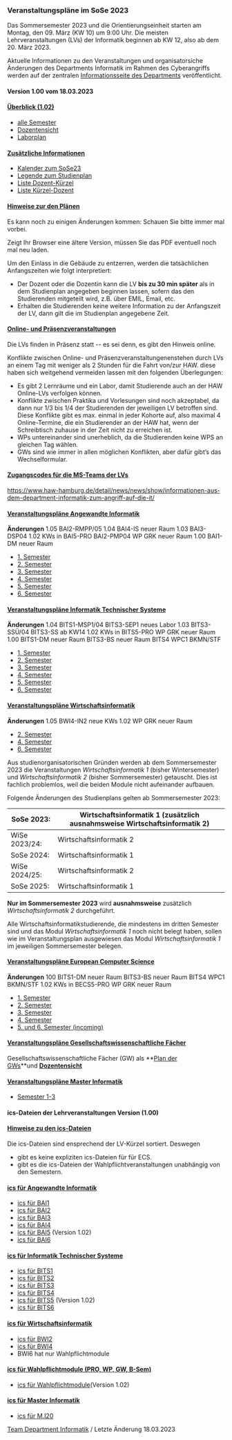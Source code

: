 ###  Veranstaltungspläne im SoSe 2023  ###

Das Sommersemester 2023 und die Orientierungseinheit starten am Montag, den 09. März (KW 10) um 9:00 Uhr.
 Die meisten Lehrveranstaltungen (LVs) der Informatik beginnen ab KW 12, also ab dem 20. März 2023.

Aktuelle Informationen zu den Veranstaltungen und organisatorsiche Änderungen des Departments Informatik im Rahmen des Cyberangriffs werden auf der zentralen [Informationsseite des Departments](https://www.haw-hamburg.de/detail/news/news/show/informationen-aus-dem-department-informatik-zum-angriff-auf-die-it/) veröffentlicht.

#### Version 1.00 vom 18.03.2023 ####

#### [Überblick (1.02)](javascript:void(0))  ####

* [alle Semester](/fileadmin/TI-I/PDF/veranstaltungsplaene/Sem_I.pdf)
* [Dozentensicht](/fileadmin/TI-I/PDF/veranstaltungsplaene/Doz_I.pdf)
* [Laborplan](/fileadmin/TI-I/PDF/veranstaltungsplaene/Lab_I.pdf)

#### [Zusätzliche Informationen](javascript:void(0))  ####

* [Kalender zum SoSe23](/fileadmin/TI-I/PDF/veranstaltungsplaene/Kalender.pdf)
* [Legende zum Studienplan](/fileadmin/TI-I/PDF/veranstaltungsplaene/Legende.pdf)
* [Liste Dozent-Kürzel](/fileadmin/TI-I/PDF/veranstaltungsplaene/Doz_Krz.pdf)
* [Liste Kürzel-Dozent](/fileadmin/TI-I/PDF/veranstaltungsplaene/Krz_Doz.pdf)

#### [Hinweise zur den Plänen](javascript:void(0))  ####

Es kann noch zu einigen Änderungen kommen: Schauen Sie bitte immer mal vorbei.

Zeigt Ihr Browser eine ältere Version, müssen Sie das PDF eventuell noch mal neu laden.

Um den Einlass in die Gebäude zu entzerren, werden die tatsächlichen Anfangszeiten wie folgt interpretiert:

* Der Dozent oder die Dozentin kann die LV **bis zu 30 min später** als in dem Studienplan angegeben beginnen lassen, sofern das den Studierenden mitgeteilt wird, z.B. über EMIL, Email, etc.
* Erhalten die Studierenden keine weitere Information zu der Anfangszeit der LV, dann gilt die im Studienplan angegebene Zeit.

#### [Online- und Präsenzveranstaltungen](javascript:void(0))  ####

Die LVs finden in Präsenz statt -- es sei denn, es gibt den Hinweis online.

Konflikte zwischen Online- und Präsenzveranstaltungenenstehen durch LVs an einem Tag mit weniger als 2 Stunden für die Fahrt von/zur HAW. diese haben sich weitgehend vermeiden lassen mit den folgenden Überlegungen:

* Es gibt 2 Lernräume und ein Labor, damit Studierende auch an der HAW Online-LVs verfolgen können.
* Konflikte zwischen Praktika und Vorlesungen sind noch akzeptabel, da dann nur 1/3 bis 1/4 der Studierenden der jeweiligen LV betroffen sind. Diese Konflikte gibt es max. einmal in jeder Kohorte auf, also maximal 4 Online-Termine, die ein Studierender an der HAW hat, wenn der Schreibtisch zuhause in der Zeit nicht zu erreichen ist.
* WPs untereinander sind unerheblich, da die Studierenden keine WPS an gleichen Tag wählen.
* GWs sind wie immer in allen möglichen Konflikten, aber dafür gibt’s das Wechselformular.

#### [Zugangscodes für die MS-Teams der LVs](javascript:void(0))  ####

<https://www.haw-hamburg.de/detail/news/news/show/informationen-aus-dem-department-informatik-zum-angriff-auf-die-it/>

#### [Veranstaltungspläne Angewandte Informatik](javascript:void(0))  ####

**Änderungen**
 1.05 BAI2-RMPP/05
 1.04 BAI4-IS neuer Raum
 1.03 BAI3-DSP04
 1.02 KWs in BAI5-PRO
 BAI2-PMP04
 WP GRK neuer Raum
 1.00 BAI1-DM neuer Raum

* [1. Semester](/fileadmin/TI-I/PDF/veranstaltungsplaene/BAI1.pdf)
* [2. Semester](/fileadmin/TI-I/PDF/veranstaltungsplaene/BAI2.pdf)
* [3. Semester](/fileadmin/TI-I/PDF/veranstaltungsplaene/BAI3.pdf)
* [4. Semester](/fileadmin/TI-I/PDF/veranstaltungsplaene/BAI4.pdf)
* [5. Semester](/fileadmin/TI-I/PDF/veranstaltungsplaene/BAI5.pdf)
* [6. Semester](/fileadmin/TI-I/PDF/veranstaltungsplaene/BAI6.pdf)

#### [Veranstaltungspläne Informatik Technischer Systeme](javascript:void(0))  ####

**Änderungen**
 1.04 BITS1-MSP1/04
 BITS3-SEP1 neues Labor
 1.03 BITS3-SSÜ/04
 BITS3-SS ab KW14
 1.02 KWs in BITS5-PRO
 WP GRK neuer Raum
 1.00 BITS1-DM neuer Raum
 BITS3-BS neuer Raum
 BITS4 WPC1 BKMN/STF

* [1. Semester](/fileadmin/TI-I/PDF/veranstaltungsplaene/BITS1.pdf)
* [2. Semester](/fileadmin/TI-I/PDF/veranstaltungsplaene/BITS2.pdf)
* [3. Semester](/fileadmin/TI-I/PDF/veranstaltungsplaene/BITS3.pdf)
* [4. Semester](/fileadmin/TI-I/PDF/veranstaltungsplaene/BITS4.pdf)
* [5. Semester](/fileadmin/TI-I/PDF/veranstaltungsplaene/BITS5.pdf)
* [6. Semester](/fileadmin/TI-I/PDF/veranstaltungsplaene/BITS6.pdf)

#### [Veranstaltungspläne Wirtschaftsinformatik](javascript:void(0))  ####

**Änderungen**
 1.05 BWI4-IN2 neue KWs
 1.02 WP GRK neuer Raum

* [2. Semester](/fileadmin/TI-I/PDF/veranstaltungsplaene/BWI2.pdf)
* [4. Semester](/fileadmin/TI-I/PDF/veranstaltungsplaene/BWI4.pdf)
* [6. Semester](/fileadmin/TI-I/PDF/veranstaltungsplaene/BWI6.pdf)

Aus studienorganisatorischen Gründen werden ab dem Sommersemester 2023 die Veranstaltungen *Wirtschaftsinformatik 1* (bisher Wintersemester) und *Wirtschaftsinformatik 2* (bisher Sommersemester) getauscht. Dies ist fachlich problemlos, weil die beiden Module nicht aufeinander aufbauen.

Folgende Änderungen des Studienplans gelten ab Sommersemester 2023:

| SoSe 2023:  |Wirtschaftsinformatik 1 (zusätzlich ausnahmsweise Wirtschaftsinformatik 2)|
|-------------|--------------------------------------------------------------------------|
|WiSe 2023/24:|                         Wirtschaftsinformatik 2                          |
| SoSe 2024:  |                         Wirtschaftsinformatik 1                          |
|WiSe 2024/25:|                         Wirtschaftsinformatik 2                          |
| SoSe 2025:  |                         Wirtschaftsinformatik 1                          |

**Nur im Sommersemester 2023** wird **ausnahmsweise** zusätzlich *Wirtschaftsinformatik 2* durchgeführt.

Alle Wirtschaftsinformatikstudierende, die mindestens im dritten Semester sind und das Modul *Wirtschaftsinformatik 1* noch nicht belegt haben, sollen wie im Veranstaltungsplan ausgewiesen das Modul *Wirtschaftsinformatik 1* im jeweiligen Sommersemester belegen.

#### [Veranstaltungspläne European Computer Science](javascript:void(0))  ####

**Änderungen**
 100 BITS1-DM neuer Raum
 BITS3-BS neuer Raum
 BITS4 WPC1 BKMN/STF
 1.02 KWs in BECS5-PRO
 WP GRK neuer Raum

* [1. Semester](/fileadmin/TI-I/PDF/veranstaltungsplaene/BECS1.pdf)
* [2. Semester](/fileadmin/TI-I/PDF/veranstaltungsplaene/BECS2.pdf)
* [3. Semester](/fileadmin/TI-I/PDF/veranstaltungsplaene/BECS3.pdf)
* [4. Semester](/fileadmin/TI-I/PDF/veranstaltungsplaene/BECS4.pdf)
* [5. und 6. Semester (incoming)](/fileadmin/TI-I/PDF/veranstaltungsplaene/BECS5u6.pdf)

#### [Veranstaltungspläne Gesellschaftswissenschaftliche Fächer](javascript:void(0))  ####

Gesellschaftswissenschaftliche Fächer (GW) als **[Plan der GWs](/fileadmin/TI-I/PDF/veranstaltungsplaene/GW_I.pdf)**und **[Dozentensicht](/fileadmin/TI-I/PDF/veranstaltungsplaene/GW_Doz.pdf)**

#### [Veranstaltungspläne Master Informatik](javascript:void(0))  ####

* [Semester 1-3](/fileadmin/TI-I/PDF/veranstaltungsplaene/MI_20.pdf)

#### ics-Dateien der Lehrveranstaltungen Version (1.00) ####

#### [Hinweise zu den ics-Dateien](javascript:void(0))  ####

Die ics-Dateien sind ensprechend der LV-Kürzel sortiert. Deswegen

* gibt es keine expliziten ics-Dateien für für ECS.
* gibt es die ics-Dateien der Wahlpflichtveranstaltungen unabhängig von den Semestern.

#### [ics für Angewandte Informatik](javascript:void(0))  ####

* [ics für BAI1](/fileadmin/TI-I/PDF/veranstaltungsplaene/BAI1.zip)
* [ics für BAI2](/fileadmin/TI-I/PDF/veranstaltungsplaene/BAI2.zip)
* [ics für BAI3](/fileadmin/TI-I/PDF/veranstaltungsplaene/BAI3.zip)
* [ics für BAI4](/fileadmin/TI-I/PDF/veranstaltungsplaene/BAI4.zip)
* [ics für BAI5](/fileadmin/TI-I/PDF/veranstaltungsplaene/BAI5.zip) (Version 1.02)
* [ics für BAI6](/fileadmin/TI-I/PDF/veranstaltungsplaene/BAI6.zip)

#### [ics für Informatik Technischer Systeme](javascript:void(0))  ####

* [ics für BITS1](/fileadmin/TI-I/PDF/veranstaltungsplaene/BITS1.zip)
* [ics für BITS2](/fileadmin/TI-I/PDF/veranstaltungsplaene/BITS2.zip)
* [ics für BITS3](/fileadmin/TI-I/PDF/veranstaltungsplaene/BITS3.zip)
* [ics für BITS4](/fileadmin/TI-I/PDF/veranstaltungsplaene/BITS4.zip)
* [ics für BITS5](/fileadmin/TI-I/PDF/veranstaltungsplaene/BITS5.zip) (Version 1.02)
* [ics für BITS6](/fileadmin/TI-I/PDF/veranstaltungsplaene/BITS6.zip)

#### [ics für Wirtschaftsinformatik](javascript:void(0))  ####

* [ics für BWI2](/fileadmin/TI-I/PDF/veranstaltungsplaene/BWI2.zip)
* [ics für BWI4](/fileadmin/TI-I/PDF/veranstaltungsplaene/BWI4.zip)
* BWI6 hat nur Wahlpflichtmodule

#### [ics für Wahlpflichtmodule (PRO, WP, GW, B-Sem)](javascript:void(0))  ####

* [ics für Wahlpflichtmodule](/fileadmin/TI-I/PDF/veranstaltungsplaene/Wahlmodule.zip)(Version 1.02)

#### [ics für Master Informatik](javascript:void(0))  ####

* [ics für M.I20](/fileadmin/TI-I/PDF/veranstaltungsplaene/M.I20.zip)

[Team Department Informatik](#) / Letzte Änderung 18.03.2023
